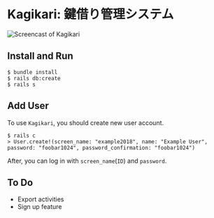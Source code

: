 # Kagikari: 鍵借り管理システム

![Screencast of Kagikari](https://github.com/nodaridaisai/kagi-kari/tree/master/media/screencast.gif)

## Install and Run
```
$ bundle install
$ rails db:create
$ rails s
```

## Add User
To use `Kagikari`, you should create new user account.

```
$ rails c
> User.create!(screen_name: "example2018", name: "Example User", password: "foobar1024", password_confirmation: "foobar1024")
```

After, you can log in with `screen_name`(`ID`) and `password`.

## To Do
 - Export activities
 - Sign up feature